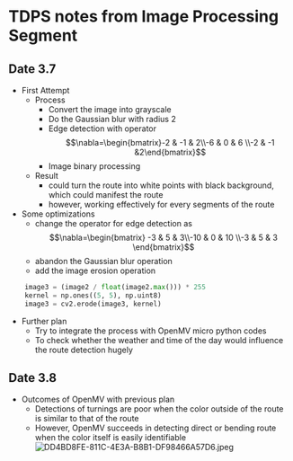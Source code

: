 # TDPS notes from Image Processing Segment
## Date 3.7
- First Attempt
    - Process 
        - Convert the image into grayscale
        - Do the Gaussian blur with radius 2
        - Edge detection with operator 
         $$\nabla=\begin{bmatrix}-2 & -1 & 2\\-6 & 0 & 6 \\-2 & -1 &2\end{bmatrix}$$
        - Image binary processing 
    - Result
        - could turn the route into white points with black background, which could manifest the route 
        - however, working effectively for every segments of the route
- Some optimizations
    - change the operator for edge detection as 
    $$\nabla=\begin{bmatrix} -3 & 5 & 3\\-10 & 0 & 10 \\-3 & 5 & 3 \end{bmatrix}$$
    - abandon the Gaussian blur operation
    - add the image erosion operation
```python
    image3 = (image2 / float(image2.max())) * 255
    kernel = np.ones((5, 5), np.uint8)
    image3 = cv2.erode(image3, kernel)
```
- Further plan
    - Try to integrate the process with OpenMV micro python codes
    - To check whether the weather and time of the day would influence the route detection hugely
    
## Date 3.8
- Outcomes of OpenMV with previous plan
    - Detections of turnings are poor when the color outside of the route is similar to that of the route
    - However, OpenMV succeeds in detecting direct or bending route when the color itself is easily identifiable 
    ![DD4BD8FE-811C-4E3A-B8B1-DF98466A57D6.jpeg](https://s2.loli.net/2022/03/08/p68ezvaP9ixWV3R.jpg)

